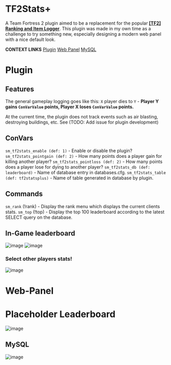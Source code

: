 # TF2Stats+
A Team Fortress 2 plugin aimed to be a replacement for the popular [**[TF2] Ranking and Item Logger**](https://forums.alliedmods.net/showthread.php?p=987696). This plugin was made in my own time as a challenge to try something new, especially designing a modern web panel with a nice default look.

**CONTEXT LINKS**
[Plugin](#Plugin)
[Web Panel](#Web-Panel)
[MySQL](#MySQL)

# Plugin

## Features

The general gameplay logging goes like this:
`X` player dies to `Y` - **Player Y gains `ConVarValue` points, Player X loses `ConVarValue` points.** 

At the current time, the plugin does not track events such as air blasting, destroying buildings, etc. See (TODO: Add issue for plugin development)
## ConVars

`sm_tf2stats_enable (def: 1)`  - Enable or disable the plugin?
`sm_tf2stats_pointgain (def: 2)`  - How many points does a player gain for killing another player?
`sm_tf2stats_pointloss (def: 2)`  - How many points does a player lose for dying to another player?
`sm_tf2stats_db (def: leaderboard)` - Name of database entry in databases.cfg.
`sm_tf2stats_table (def: tf2statsplus)` - Name of table generated in database by plugin.
## Commands

`sm_rank` (!rank) - Display the rank menu which displays the current clients stats.
`sm_top` (!top) - Display the top 100 leaderboard according to the latest SELECT query on the database.
## In-Game leaderboard

![image](https://github.com/keybangz/TFStatsPlus/assets/23132897/c8961676-b63d-4bef-8e1e-3a81f7d755c1)
![image](https://github.com/keybangz/TFStatsPlus/assets/23132897/2879c444-3939-4be2-b937-155f51498e63)

### Select other players stats!
![image](https://github.com/keybangz/TFStatsPlus/assets/23132897/38a2acf0-619b-4d69-97ac-af1d0f9c3710)

# Web-Panel

# Placeholder Leaderboard

![image](https://github.com/keybangz/TF2_Dodgeball_Stats/assets/23132897/e8966b4a-4a14-4b6a-95ca-9ad3c578880b)
## MySQL

![image](https://github.com/keybangz/TFStatsPlus/assets/23132897/07433592-080b-4b3d-aebd-fb3eed2e0f07)


